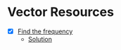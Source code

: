# Vector Resources

* [X] [Find the frequency](https://practice.geeksforgeeks.org/problems/find-the-frequency/1) 
  * [Solution](https://www.youtube.com/watch?v=G2qGmOyDzCY)
